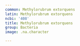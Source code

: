 ```yaml
---
common: Methylorubrum extorquens
latin: Methylorubrum extorquens
ncbi: '408'
title: Methylorubrum extorquens
group: Bacteria
image: .na.character

---
```

